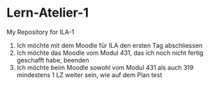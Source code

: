 # Lern-Atelier-1
My Repository for ILA-1
1. Ich möchte mit dem Moodle für ILA den ersten Tag abschliessen
2. Ich möchte das Moodle vom Modul 431, das ich noch nicht fertig geschafft habe, beenden
3. Ich möchte beim Moodle sowohl vom Modul 431 als auch 319 mindestens 1 LZ weiter sein, wie auf dem Plan
test